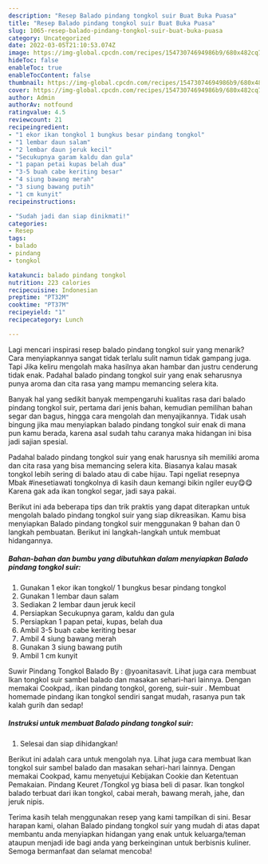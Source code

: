 ```yaml
---
description: "Resep Balado pindang tongkol suir Buat Buka Puasa"
title: "Resep Balado pindang tongkol suir Buat Buka Puasa"
slug: 1065-resep-balado-pindang-tongkol-suir-buat-buka-puasa
category: Uncategorized
date: 2022-03-05T21:10:53.074Z
image: https://img-global.cpcdn.com/recipes/15473074694986b9/680x482cq70/balado-pindang-tongkol-suir-foto-resep-utama.jpg
hideToc: false
enableToc: true
enableTocContent: false
thumbnail: https://img-global.cpcdn.com/recipes/15473074694986b9/680x482cq70/balado-pindang-tongkol-suir-foto-resep-utama.jpg
cover: https://img-global.cpcdn.com/recipes/15473074694986b9/680x482cq70/balado-pindang-tongkol-suir-foto-resep-utama.jpg
author: Admin
authorAv: notfound
ratingvalue: 4.5
reviewcount: 21
recipeingredient:
- "1 ekor ikan tongkol 1 bungkus besar pindang tongkol"
- "1 lembar daun salam"
- "2 lembar daun jeruk kecil"
- "Secukupnya garam kaldu dan gula"
- "1 papan petai kupas belah dua"
- "3-5 buah cabe keriting besar"
- "4 siung bawang merah"
- "3 siung bawang putih"
- "1 cm kunyit"
recipeinstructions:

- "Sudah jadi dan siap dinikmati!"
categories:
- Resep
tags:
- balado
- pindang
- tongkol

katakunci: balado pindang tongkol 
nutrition: 223 calories
recipecuisine: Indonesian
preptime: "PT32M"
cooktime: "PT37M"
recipeyield: "1"
recipecategory: Lunch

---
```



Lagi mencari inspirasi resep balado pindang tongkol suir yang menarik? Cara menyiapkannya sangat tidak terlalu sulit namun tidak gampang juga. Tapi Jika keliru mengolah maka hasilnya akan hambar dan justru cenderung tidak enak. Padahal balado pindang tongkol suir yang enak seharusnya punya aroma dan cita rasa yang mampu memancing selera kita.


Banyak hal yang sedikit banyak mempengaruhi kualitas rasa dari balado pindang tongkol suir, pertama dari jenis bahan, kemudian pemilihan bahan segar dan bagus, hingga cara mengolah dan menyajikannya. Tidak usah bingung jika mau menyiapkan balado pindang tongkol suir enak di mana pun kamu berada, karena asal sudah tahu caranya maka hidangan ini bisa jadi sajian spesial.

Padahal balado pindang tongkol suir yang enak harusnya sih memiliki aroma dan cita rasa yang bisa memancing selera kita. Biasanya kalau masak tongkol lebih sering di balado atau di cabe hijau. Tapi ngeliat resepnya Mbak #inesetiawati tongkolnya di kasih daun kemangi bikin ngiler euy😋😋 Karena gak ada ikan tongkol segar, jadi saya pakai.


Berikut ini ada beberapa tips dan trik praktis yang dapat diterapkan untuk mengolah balado pindang tongkol suir yang siap dikreasikan. Kamu bisa menyiapkan Balado pindang tongkol suir menggunakan 9 bahan dan 0 langkah pembuatan. Berikut ini langkah-langkah untuk membuat hidangannya.

<!--inarticleads1-->

##### Bahan-bahan dan bumbu yang dibutuhkan dalam menyiapkan Balado pindang tongkol suir:

1. Gunakan 1 ekor ikan tongkol/ 1 bungkus besar pindang tongkol
1. Gunakan 1 lembar daun salam
1. Sediakan 2 lembar daun jeruk kecil
1. Persiapkan Secukupnya garam, kaldu dan gula
1. Persiapkan 1 papan petai, kupas, belah dua
1. Ambil 3-5 buah cabe keriting besar
1. Ambil 4 siung bawang merah
1. Gunakan 3 siung bawang putih
1. Ambil 1 cm kunyit


Suwir Pindang Tongkol Balado By : @yoanitasavit. Lihat juga cara membuat Ikan tongkol suir sambel balado dan masakan sehari-hari lainnya. Dengan memakai Cookpad,. ikan pindang tongkol, goreng, suir-suir . Membuat homemade pindang ikan tongkol sendiri sangat mudah, rasanya pun tak kalah gurih dan sedap! 

<!--inarticleads2-->

##### Instruksi untuk membuat Balado pindang tongkol suir:


1. Selesai dan siap dihidangkan!

Berikut ini adalah cara untuk mengolah nya. Lihat juga cara membuat Ikan tongkol suir sambel balado dan masakan sehari-hari lainnya. Dengan memakai Cookpad, kamu menyetujui Kebijakan Cookie dan Ketentuan Pemakaian. Pindang Keuret /Tongkol yg biasa beli di pasar. Ikan tongkol balado terbuat dari ikan tongkol, cabai merah, bawang merah, jahe, dan jeruk nipis. 

Terima kasih telah menggunakan resep yang kami tampilkan di sini. Besar harapan kami, olahan Balado pindang tongkol suir yang mudah di atas dapat membantu anda menyiapkan hidangan yang enak untuk keluarga/teman ataupun menjadi ide bagi anda yang berkeinginan untuk berbisnis kuliner. Semoga bermanfaat dan selamat mencoba!
